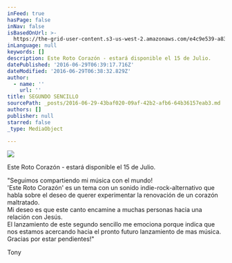 ```yaml
---
inFeed: true
hasPage: false
inNav: false
isBasedOnUrl: >-
  https://the-grid-user-content.s3-us-west-2.amazonaws.com/e4c9e539-a831-4fcd-8a17-1ad55383a2c6.jpg
inLanguage: null
keywords: []
description: Este Roto Corazón - estará disponible el 15 de Julio.
datePublished: '2016-06-29T06:39:17.716Z'
dateModified: '2016-06-29T06:38:32.829Z'
author:
  - name: ''
    url: ''
title: SEGUNDO SENCILLO
sourcePath: _posts/2016-06-29-43baf020-09af-42b2-afb6-64b36157eab3.md
authors: []
publisher: null
starred: false
_type: MediaObject

---
```

![](https://the-grid-user-content.s3-us-west-2.amazonaws.com/e4c9e539-a831-4fcd-8a17-1ad55383a2c6.jpg)

Este Roto Corazón - estará disponible el 15 de Julio.

"Seguimos compartiendo mi música con el mundo!  
'Este Roto Corazón' es un tema con un sonido indie-rock-alternativo que habla sobre el deseo de querer experimentar la renovación de un corazón maltratado.  
Mi deseo es que este canto encamine a muchas personas hacia una relación con Jesús.  
El lanzamiento de este segundo sencillo me emociona porque indica que nos estamos acercando hacia el pronto futuro lanzamiento de mas música.  
Gracias por estar pendientes!"

Tony